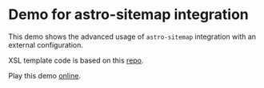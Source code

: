 # Demo for astro-sitemap integration

This demo shows the advanced usage of `astro-sitemap` integration with an external configuration.

XSL template code is based on this [repo](https://github.com/pedroborges/xml-sitemap-stylesheet).

Play this demo [online](https://stackblitz.com/fork/github/alextim/astro-lib/tree/main/examples/sitemap/advanced).
